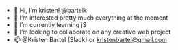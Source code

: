 - 👋 Hi, I’m kristen! @bartelk
- 👀 I’m interested pretty much everything at the moment
- 🌱 I’m currently learning jS
- 💞️ I’m looking to collaborate on any creative web project
- 📫 @Kristen Bartel (Slack) or kristenbartel@gmail.com

<!---
bartelk/bartelk is a ✨ special ✨ repository because its `README.md` (this file) appears on your GitHub profile.
You can click the Preview link to take a look at your changes.
--->
